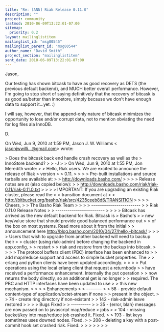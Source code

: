 ```yaml
---
title: "Re: [ANN] Riak Release 0.11.0"
description: ""
project: community
lastmod: 2010-06-09T13:22:01-07:00
sitemap:
  priority: 0.2
layout: mailinglistitem
mailinglist_id: "msg00545"
mailinglist_parent_id: "msg00544"
author_name: "David Smith"
project_section: "mailinglistitem"
sent_date: 2010-06-09T13:22:01-07:00
---
```



Jason,

Our testing has shown bitcask to have as good recovery as DETS (the previous
default backend), and MUCH better overall performance. However, I'm going to
stop short of saying definitively that the recovery of bitcask is as good
as/better than innostore, simply because we don't have enough data to
support it...yet. :)

I will say, however, that the append-only nature of bitcask minimizes the
opportunity to lose and/or corrupt data, not to mention obviating the need
for log files ala InnoDB.

D.

On Wed, Jun 9, 2010 at 1:59 PM, Jason J. W. Williams &lt;
jasonjwwilli...@gmail.com&gt; wrote:

&gt; Does the bitcask back end handle crash recovery as well as the
&gt; InnoStore backend?
&gt;
&gt; -J
&gt;
&gt; On Wed, Jun 9, 2010 at 1:55 PM, Jon Meredith  wrote:
&gt; &gt; Hello, Riak users. We are excited to announce the release of Riak
&gt; version
&gt; &gt; 0.11.
&gt; &gt;
&gt; &gt; Pre-built installations and source tarballs are available at:
&gt; &gt; http://downloads.basho.com/
&gt; &gt;
&gt; &gt; Release notes are at (also copied below):
&gt; &gt; http://downloads.basho.com/riak/riak-0.11/riak-0.11.0.txt
&gt; &gt;
&gt; &gt; IMPORTANT: If you are upgrading an existing Riak cluster, please read the
&gt; &gt; transition document at
&gt; &gt; http://bitbucket.org/basho/riak/src/4235ceeb8d6/TRANSITION
&gt; &gt;
&gt; &gt; Cheers,
&gt; &gt; The Basho Riak Team
&gt; &gt;
&gt; &gt; -------------------------
&gt; &gt; Riak 0.11.0 Release Notes
&gt; &gt; -------------------------
&gt; &gt;
&gt; &gt; Bitcask has arrived as the new default backend for Riak. Bitcask is
&gt; Basho's
&gt; &gt; new key/value store that should provide good balanced performance out
&gt; &gt; of the box on most systems. Read more about it from the initial
&gt; &gt; announcement here http://blog.basho.com/2010/04/27/hello,-bitcask/
&gt; &gt;
&gt; &gt; Users that wish to upgrade from another backend will need to backup their
&gt; &gt; cluster (using riak-admin) before changing the backend in app.config,
&gt; &gt; restart
&gt; &gt; riak and restore from the backup into bitcask.
&gt; &gt;
&gt; &gt; The protocol buffers client (PBC) interface has been enhanced to
&gt; &gt; add map/reduce support and access to simple bucket properties. The
&gt; &gt; erlang and python clients have been updated accordingly.
&gt; &gt;
&gt; &gt; Put operations using the local erlang client that request a returnbody
&gt; &gt; have received a performance enhancement. Internally the put operation
&gt; &gt; now returns the body directly, so an additional get is no longer
&gt; &gt; required. The PBC and HTTP interfaces have been updated to use
&gt; &gt; this new mechanism.
&gt; &gt;
&gt; &gt; Enhancements
&gt; &gt; --------
&gt; &gt; 58 - provide default content-type of application/octet-stream if none
&gt; &gt; present in the object.
&gt; &gt; 74 - create ring directory if non-existant
&gt; &gt; 142 - riak-admin leave restored
&gt; &gt;
&gt; &gt; Bugs Fixed
&gt; &gt; ----------
&gt; &gt; 35 - {error, blah} messages are now passed on to javascript map/reduce
&gt; jobs
&gt; &gt; 104 - missing bucket/key into map/reduce job crashed it. Fixed.
&gt; &gt; 193 - list keys sometimes uses downed nodes. Fixed.
&gt; &gt; 208 - deleting a key with a post-commit hook set crashed riak. Fixed.
&gt; &gt;
&gt; &gt;
&gt; &gt;
&gt;

